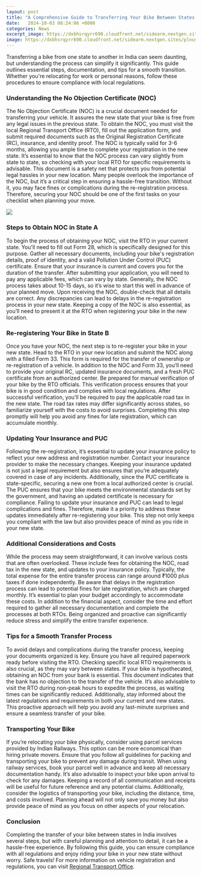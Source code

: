 ```yaml
---
layout: post
title: "A Comprehensive Guide to Transferring Your Bike Between States in India"
date:   2024-10-03 08:24:06 +0000
categories: News
excerpt_image: https://dxbhsrqyrr690.cloudfront.net/sidearm.nextgen.sites/plnusealions.com/images/responsive_2023/default_image.png
image: https://dxbhsrqyrr690.cloudfront.net/sidearm.nextgen.sites/plnusealions.com/images/responsive_2023/default_image.png
---
```


Transferring a bike from one state to another in India can seem daunting, but understanding the process can simplify it significantly. This guide outlines essential steps, documentation, and tips for a smooth transition. Whether you're relocating for work or personal reasons, follow these procedures to ensure compliance with local regulations.
### Understanding the No Objection Certificate (NOC)
The No Objection Certificate (NOC) is a crucial document needed for transferring your vehicle. It assures the new state that your bike is free from any legal issues in the previous state. To obtain the NOC, you must visit the local Regional Transport Office (RTO), fill out the application form, and submit required documents such as the Original Registration Certificate (RC), insurance, and identity proof. 
The NOC is typically valid for 3-6 months, allowing you ample time to complete your registration in the new state. It’s essential to know that the NOC process can vary slightly from state to state, so checking with your local RTO for specific requirements is advisable. This document is a safety net that protects you from potential legal hassles in your new location. 
Many people overlook the importance of the NOC, but it’s a critical step in ensuring a hassle-free transition. Without it, you may face fines or complications during the re-registration process. Therefore, securing your NOC should be one of the first tasks on your checklist when planning your move.

![](https://dxbhsrqyrr690.cloudfront.net/sidearm.nextgen.sites/plnusealions.com/images/responsive_2023/default_image.png)
### Steps to Obtain NOC in State A
To begin the process of obtaining your NOC, visit the RTO in your current state. You'll need to fill out Form 28, which is specifically designed for this purpose. Gather all necessary documents, including your bike's registration details, proof of identity, and a valid Pollution Under Control (PUC) certificate. 
Ensure that your insurance is current and covers you for the duration of the transfer. After submitting your application, you will need to pay any applicable fees, which can vary by state. Generally, the NOC process takes about 10-15 days, so it’s wise to start this well in advance of your planned move. 
Upon receiving the NOC, double-check that all details are correct. Any discrepancies can lead to delays in the re-registration process in your new state. Keeping a copy of the NOC is also essential, as you’ll need to present it at the RTO when registering your bike in the new location.
### Re-registering Your Bike in State B
Once you have your NOC, the next step is to re-register your bike in your new state. Head to the RTO in your new location and submit the NOC along with a filled Form 33. This form is required for the transfer of ownership or re-registration of a vehicle. 
In addition to the NOC and Form 33, you’ll need to provide your original RC, updated insurance documents, and a fresh PUC certificate from an authorized center. Be prepared for manual verification of your bike by the RTO officials. This verification process ensures that your bike is in good condition and complies with local regulations.
After successful verification, you’ll be required to pay the applicable road tax in the new state. The road tax rates may differ significantly across states, so familiarize yourself with the costs to avoid surprises. Completing this step promptly will help you avoid any fines for late registration, which can accumulate monthly.
### Updating Your Insurance and PUC
Following the re-registration, it’s essential to update your insurance policy to reflect your new address and registration number. Contact your insurance provider to make the necessary changes. Keeping your insurance updated is not just a legal requirement but also ensures that you’re adequately covered in case of any incidents.
Additionally, since the PUC certificate is state-specific, securing a new one from a local authorized center is crucial. The PUC ensures that your bike meets the environmental standards set by the government, and having an updated certificate is necessary for compliance.
Failing to update your insurance and PUC can lead to legal complications and fines. Therefore, make it a priority to address these updates immediately after re-registering your bike. This step not only keeps you compliant with the law but also provides peace of mind as you ride in your new state.
### Additional Considerations and Costs
While the process may seem straightforward, it can involve various costs that are often overlooked. These include fees for obtaining the NOC, road tax in the new state, and updates to your insurance policy. Typically, the total expense for the entire transfer process can range around ₹1000 plus taxes if done independently.
Be aware that delays in the registration process can lead to potential fines for late registration, which are charged monthly. It’s essential to plan your budget accordingly to accommodate these costs. 
In addition to the financial aspect, consider the time and effort required to gather all necessary documentation and complete the processes at both RTOs. Being organized and proactive can significantly reduce stress and simplify the entire transfer experience.
### Tips for a Smooth Transfer Process
To avoid delays and complications during the transfer process, keeping your documents organized is key. Ensure you have all required paperwork ready before visiting the RTO. Checking specific local RTO requirements is also crucial, as they may vary between states. 
If your bike is hypothecated, obtaining an NOC from your bank is essential. This document indicates that the bank has no objection to the transfer of the vehicle. It’s also advisable to visit the RTO during non-peak hours to expedite the process, as waiting times can be significantly reduced.
Additionally, stay informed about the latest regulations and requirements in both your current and new states. This proactive approach will help you avoid any last-minute surprises and ensure a seamless transfer of your bike.
### Transporting Your Bike
If you’re relocating your bike physically, consider using parcel services provided by Indian Railways. This option can be more economical than hiring private movers. Ensure that you follow all guidelines for packing and transporting your bike to prevent any damage during transit. 
When using railway services, book your parcel well in advance and keep all necessary documentation handy. It’s also advisable to inspect your bike upon arrival to check for any damages. Keeping a record of all communication and receipts will be useful for future reference and any potential claims.
Additionally, consider the logistics of transporting your bike, including the distance, time, and costs involved. Planning ahead will not only save you money but also provide peace of mind as you focus on other aspects of your relocation.
### Conclusion
Completing the transfer of your bike between states in India involves several steps, but with careful planning and attention to detail, it can be a hassle-free experience. By following this guide, you can ensure compliance with all regulations and enjoy riding your bike in your new state without worry. Safe travels!
For more information on vehicle registration and regulations, you can visit [Regional Transport Office](https://us.edu.vn/en/Regional_Transport_Office).
